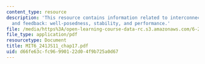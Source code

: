 ```yaml
---
content_type: resource
description: 'This resource contains information related to interconnected systems
  and feedback: well-posedness, stability, and performance.'
file: /media/https%3A/open-learning-course-data-rc.s3.amazonaws.com/6-241j-dynamic-systems-and-control-spring-2011/d66fe63cfc96990122d04f9b725a0d67_MIT6_241JS11_chap17.pdf
file_type: application/pdf
resourcetype: Document
title: MIT6_241JS11_chap17.pdf
uid: d66fe63c-fc96-9901-22d0-4f9b725a0d67
---
```

